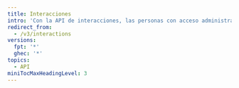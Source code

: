 ```yaml
---
title: Interacciones
intro: 'Con la API de interacciones, las personas con acceso administrativo o de propietario pueden configurar el límite de interacciones para los usuarios en sus organizaciones y repositorios.'
redirect_from:
  - /v3/interactions
versions:
  fpt: '*'
  ghec: '*'
topics:
  - API
miniTocMaxHeadingLevel: 3
---
```


<!--
  Operations are automatically generated. Markdown for this page is located in data/reusables/rest-reference/interactions
-->
